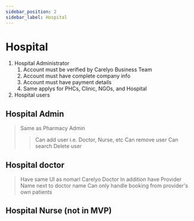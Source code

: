 ```yaml
---
sidebar_position: 2
sidebar_label: Hospital
---
```


# Hospital 
1. Hospital Administrator
   1. Account must be verified by Carelyo Business Team
   2. Account must have complete company info
   3. Account must have payment details
   4. Same applys for PHCs, Clinic, NGOs, and Hospital
2. Hospital users
## Hospital Admin 
> Same as Pharmacy Admin
> > Can add user i.e. Doctor, Nurse, etc 
> > Can remove user
> > Can search 
> > Delete user

## Hospital doctor
> Have same UI as nomarl Carelyo Doctor In addition have Provider Name next to doctor name
> Can only handle booking from provider's own patients
## Hospital Nurse (not in MVP)



